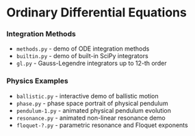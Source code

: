 # Ordinary Differential Equations

### Integration Methods

- `methods.py` - demo of ODE integration methods
- `builtin.py` - demo of built-in SciPy integrators
- `gl.py` - Gauss-Legendre integrators up to 12-th order

### Physics Examples

- `ballistic.py` - interactive demo of ballistic motion
- `phase.py` - phase space portrait of physical pendulum
- `pendulum-1.py` - animated physical pendulum evolution
- `resonance.py` - animated non-linear resonance demo
- `floquet-?.py` - parametric resonance and Floquet exponents
